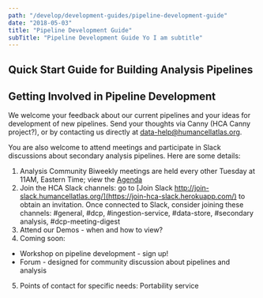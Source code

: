 ```yaml
---
path: "/develop/development-guides/pipeline-development-guide"
date: "2018-05-03"
title: "Pipeline Development Guide"
subTitle: "Pipeline Development Guide Yo I am subtitle"
---
```

## Quick Start Guide for Building Analysis Pipelines




## Getting Involved in Pipeline Development

We welcome your feedback about our current pipelines and your ideas for development of new pipelines. Send your thoughts via Canny (HCA Canny project?), or by contacting us directly at data-help@humancellatlas.org.

You are also welcome to attend meetings and participate in Slack discussions about secondary analysis pipelines. Here are some details:

1. Analysis Community Biweekly meetings are held every other Tuesday at 11AM, Eastern Time; view the [Agenda](https://docs.google.com/document/d/1860cE2zk2baXYefu5-WzQM_p_uTGjph6dWnehiRaFDw/edit#heading=h.rt36ocexz2z5)
2. Join the HCA Slack channels: go to [Join Slack http://join-slack.humancellatlas.org/](https://join-hca-slack.herokuapp.com/) to obtain an invitation. Once connected to Slack, consider joining these channels:  #general, #dcp, #ingestion-service, #data-store, #secondary analysis, #dcp-meeting-digest
3. Attend our Demos - when and how to view?
4. Coming soon:
  * Workshop on pipeline development - sign up! 
  * Forum - designed for community discussion about pipelines and analysis
5. Points of contact for specific needs: 
		Portability service

